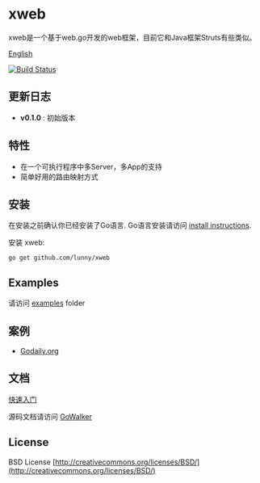 # xweb

xweb是一个基于web.go开发的web框架，目前它和Java框架Struts有些类似。

[English]()

[![Build Status](https://drone.io/github.com/lunny/xweb/status.png)](https://drone.io/github.com/lunny/xweb/latest)

## 更新日志

* **v0.1.0** : 初始版本

## 特性

* 在一个可执行程序中多Server，多App的支持
* 简单好用的路由映射方式

## 安装

在安装之前确认你已经安装了Go语言. Go语言安装请访问 [install instructions](http://golang.org/doc/install.html). 

安装 xweb:

    go get github.com/lunny/xweb

## Examples

请访问 [examples](https://github.com/lunny/xweb/tree/master/examples) folder

## 案例

* [Godaily.org](http://godaily.org)

## 文档

[快速入门](https://github.com/lunny/xweb/tree/master/docs/intro.md)

源码文档请访问 [GoWalker](http://gowalker.org/github.com/lunny/xweb)

## License
BSD License
[http://creativecommons.org/licenses/BSD/](http://creativecommons.org/licenses/BSD/)



